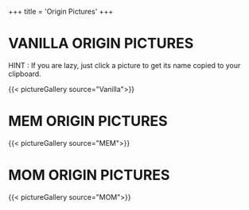 +++
title = 'Origin Pictures'
+++

# VANILLA ORIGIN PICTURES

HINT : If you are lazy, just click a picture to get its name copied to your clipboard.

{{< pictureGallery source="Vanilla">}}

# MEM ORIGIN PICTURES

{{< pictureGallery source="MEM">}}

# MOM ORIGIN PICTURES

{{< pictureGallery source="MOM">}}